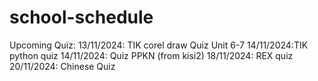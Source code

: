# school-schedule
Upcoming Quiz:
13/11/2024: TIK corel draw Quiz Unit 6-7
14/11/2024:TIK python quiz
14/11/2024: Quiz PPKN (from kisi2)
18/11/2024: REX quiz
20/11/2024: Chinese Quiz
